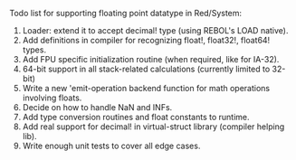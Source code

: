 Todo list for supporting floating point datatype in Red/System:

1. Loader: extend it to accept decimal! type (using REBOL's LOAD native).
2. Add definitions in compiler for recognizing float!, float32!, float64! types.
3. Add FPU specific initialization routine (when required, like for IA-32).
4. 64-bit support in all stack-related calculations (currently limited to 32-bit)
5. Write a new 'emit-operation backend function for math operations involving floats.
6. Decide on how to handle NaN and INFs.
7. Add type conversion routines and float constants to runtime.
8. Add real support for decimal! in virtual-struct library (compiler helping lib).
9. Write enough unit tests to cover all edge cases.
